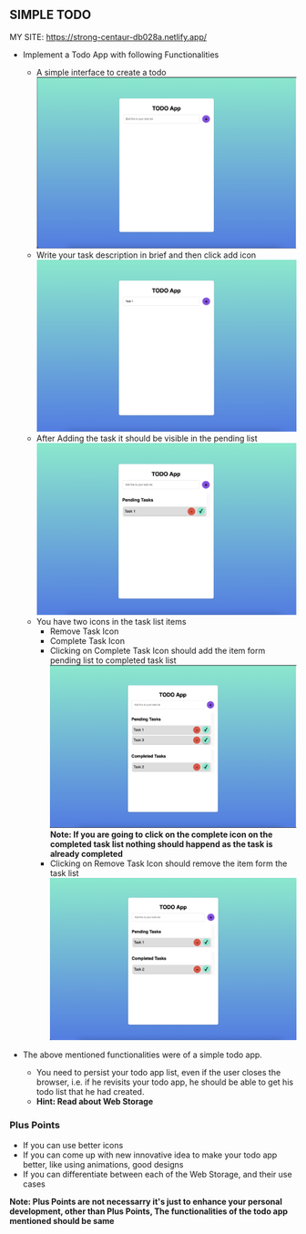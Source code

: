 ## SIMPLE TODO


MY SITE: https://strong-centaur-db028a.netlify.app/  



- Implement a Todo App with following Functionalities
    - A simple interface to create a todo
    ![Step 1](./images/Step1.png)
    - Write your task description in brief and then click add icon
    ![Step 2](./images/Step2.png)
    - After Adding the task it should be visible in the pending list
    ![Step 3](./images/Step3.png)
    - You have two icons in the task list items
        - Remove Task Icon
        - Complete Task Icon
        - Clicking on Complete Task Icon should add the item form pending list to completed task list
        ![Step 4](./images/Step4.png)
        **Note: If you are going to click on the complete icon on the completed task list nothing should happend as the task is already completed**
        - Clicking on Remove Task Icon should remove the item form the task list
        ![Step 5](./images/Step5.png)

- The above mentioned functionalities were of a simple todo app.
    - You need to persist your todo app list, even if the user closes the browser,
        i.e. if he revisits your todo app, he should be able to get his todo list that he had created.
    - **Hint: Read about Web Storage**

### Plus Points
- If you can use better icons
- If you can come up with new innovative idea to make your todo app better, like using animations, good designs
- If you can differentiate between each of the Web Storage, and their use cases

**Note: Plus Points are not necessarry it's just to enhance your personal development, other than Plus Points, The functionalities of the todo app mentioned should be same**
        
